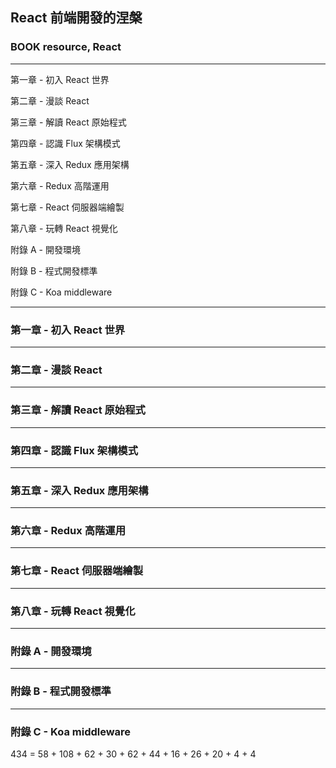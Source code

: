 ## React 前端開發的涅槃
### BOOK resource, React

------------------

第一章 - 初入 React 世界

第二章 - 漫談 React

第三章 - 解讀 React 原始程式

第四章 - 認識 Flux 架構模式

第五章 - 深入 Redux 應用架構

第六章 - Redux 高階運用

第七章 - React 伺服器端繪製

第八章 - 玩轉 React 視覺化

附錄 A - 開發環境

附錄 B - 程式開發標準

附錄 C - Koa middleware

------------------


### 第一章 - 初入 React 世界


------------------------------


### 第二章 - 漫談 React


------------------------------


### 第三章 - 解讀 React 原始程式


------------------------------


### 第四章 - 認識 Flux 架構模式


------------------------------


### 第五章 - 深入 Redux 應用架構


------------------------------


### 第六章 - Redux 高階運用


------------------------------


### 第七章 - React 伺服器端繪製


------------------------------


### 第八章 - 玩轉 React 視覺化


------------------------------


### 附錄 A - 開發環境


------------------------------


### 附錄 B - 程式開發標準


------------------------------


### 附錄 C - Koa middleware


434 = 58 + 108 + 62 + 30 + 62 + 44 + 16 + 26 + 20 + 4 + 4 